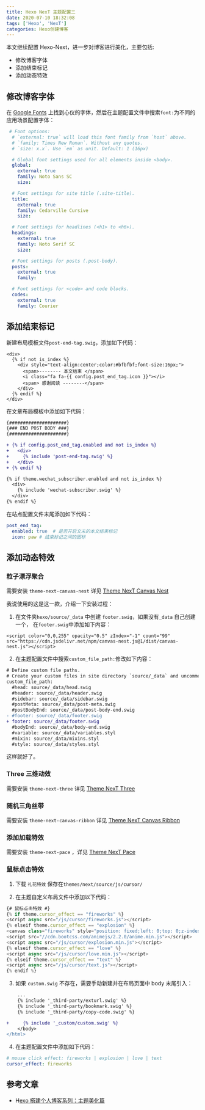 ```yaml
---
title: Hexo NexT 主题配置三
date: 2020-07-10 18:32:08
tags: ['Hexo', 'NexT']
categories: Hexo创建博客
---
```


本文继续配置 Hexo-Next，进一步对博客进行美化，主要包括:

+ 修改博客字体
+ 添加结束标记
+ 添加动态特效

<!--more-->

## 修改博客字体

在 [Google Fonts](https://fonts.google.com) 上找到心仪的字体，然后在主题配置文件中搜索`font:`为不同的应用场景配置字体：
``` yml themes\next\_config.yml
 # Font options:
  # `external: true` will load this font family from `host` above.
  # `family: Times New Roman`. Without any quotes.
  # `size: x.x`. Use `em` as unit. Default: 1 (16px)

  # Global font settings used for all elements inside <body>.
  global:
    external: true
    family: Noto Sans SC
    size:

  # Font settings for site title (.site-title).
  title:
    external: true
    family: Cedarville Cursive
    size:

  # Font settings for headlines (<h1> to <h6>).
  headings:
    external: true
    family: Noto Serif SC
    size:

  # Font settings for posts (.post-body).
  posts:
    external: true
    family:

  # Font settings for <code> and code blocks.
  codes:
    external: true
    family: Courier
```

## 添加结束标记

新建布局模板文件`post-end-tag.swig`，添加如下代码：
```swig themes\next\layout\_macro\post-end-tag.swig
<div>
  {% if not is_index %}
    <div style="text-align:center;color:#bfbfbf;font-size:16px;">
      <span>-------- 本文结束 </span>
      <i class="fa fa-{{ config.post_end_tag.icon }}"></i>
      <span> 感谢阅读 --------</span>
    </div>
  {% endif %}
</div>
```
在文章布局模板中添加如下代码：
```diff themes\next\layout\_macro\post.swig
{#####################}
{### END POST BODY ###}
{#####################}

+ {% if config.post_end_tag.enabled and not is_index %}
+   <div>
+     {% include 'post-end-tag.swig' %}
+   </div>
+ {% endif %}

{% if theme.wechat_subscriber.enabled and not is_index %}
  <div>
    {% include 'wechat-subscriber.swig' %}
  </div>
{% endif %}
```

在站点配置文件末尾添加如下代码：
``` yml hexo/_config.yml
post_end_tag:
  enabled: true  # 是否开启文末的本文结束标记
  icon: paw # 结束标记之间的图标
```

## 添加动态特效

### 粒子漂浮聚合
需要安装 `theme-next-canvas-nest` 详见 [Theme NexT Canvas Nest](https://github.com/theme-next/theme-next-canvas-nest)

我说使用的这是这一款，介绍一下安装过程：
1. 在文件夹`hexo/source/_data` 中创建 `footer.swig`，如果没有`_data` 自己创建一个， 在`footer.swig`中添加如下内容：
```swig hexo/source/_data/footer.swig
<script color="0,0,255" opacity="0.5" zIndex="-1" count="99" src="https://cdn.jsdelivr.net/npm/canvas-nest.js@1/dist/canvas-nest.js"></script>
```
2. 在主题配置文件中搜索`custom_file_path:`修改如下内容：
```diff
# Define custom file paths.
# Create your custom files in site directory `source/_data` and uncomment needed files below.
custom_file_path:
  #head: source/_data/head.swig
  #header: source/_data/header.swig
  #sidebar: source/_data/sidebar.swig
  #postMeta: source/_data/post-meta.swig
  #postBodyEnd: source/_data/post-body-end.swig
- #footer: source/_data/footer.swig
+ footer: source/_data/footer.swig
  #bodyEnd: source/_data/body-end.swig
  #variable: source/_data/variables.styl
  #mixin: source/_data/mixins.styl
  #style: source/_data/styles.styl
```

这样就好了。

### Three 三维动效
需要安装 `theme-next-three` 详见 [Theme NexT Three](https://github.com/theme-next/theme-next-three)

### 随机三角丝带
需要安装 `theme-next-canvas-ribbon` 详见 [Theme NexT Canvas Ribbon](https://github.com/theme-next/theme-next-canvas-ribbon)

### 添加加载特效
需要安装 `theme-next-pace` ，详见 [Theme NexT Pace](https://github.com/theme-next/theme-next-pace)


### 鼠标点击特效

1. 下载 `礼花特效` 保存在` themes/next/source/js/cursor/ ` 
   
2. 在主题自定义布局文件中添加以下代码：
```js themes\next\layout\_custom\custom.swig
{# 鼠标点击特效 #}
{% if theme.cursor_effect == "fireworks" %}
<script async src="/js/cursor/fireworks.js"></script>
{% elseif theme.cursor_effect == "explosion" %}
<canvas class="fireworks" style="position: fixed;left: 0;top: 0;z-index: 1; pointer-events: none;" ></canvas>
<script src="//cdn.bootcss.com/animejs/2.2.0/anime.min.js"></script>
<script async src="/js/cursor/explosion.min.js"></script>
{% elseif theme.cursor_effect == "love" %}
<script async src="/js/cursor/love.min.js"></script>
{% elseif theme.cursor_effect == "text" %}
<script async src="/js/cursor/text.js"></script>
{% endif %}
```

3. 如果 `custom.swig` 不存在，需要手动新建并在布局页面中 body 末尾引入：
   
```diff themes\next\_config.yml
    ...
    {% include '_third-party/exturl.swig' %}
    {% include '_third-party/bookmark.swig' %}
    {% include '_third-party/copy-code.swig' %}

+     {% include '_custom/custom.swig' %}
    </body>
</html>
```

4. 在主题配置文件中添加如下代码：
```yml themes\next\_config.yml
# mouse click effect: fireworks | explosion | love | text
cursor_effect: fireworks
```

## 参考文章
+ H[exo 搭建个人博客系列：主题美化篇](http://yearito.cn/posts/hexo-theme-beautify.html)
